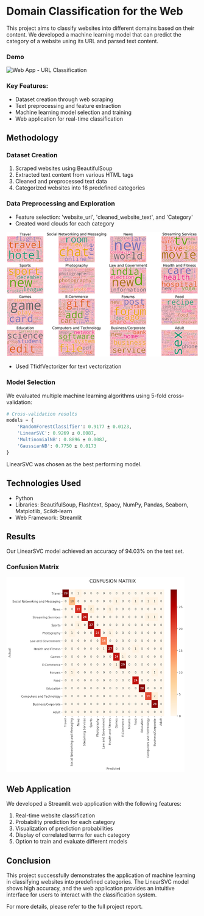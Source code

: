 
# Domain Classification for the Web

This project aims to classify websites into different domains based on their content. We developed a machine learning model that can predict the category of a website using its URL and parsed text content.

### Demo

![Web App - URL Classification](demo.gif)

### Key Features:
- Dataset creation through web scraping
- Text preprocessing and feature extraction
- Machine learning model selection and training
- Web application for real-time classification


## Methodology

### Dataset Creation
1. Scraped websites using BeautifulSoup
2. Extracted text content from various HTML tags
3. Cleaned and preprocessed text data
4. Categorized websites into 16 predefined categories

### Data Preprocessing and Exploration
- Feature selection: 'website_url', 'cleaned_website_text', and 'Category'
- Created word clouds for each category
 
![Word Repocloudrt](wordcloud.png)

- Used TfidfVectorizer for text vectorization



### Model Selection
We evaluated multiple machine learning algorithms using 5-fold cross-validation:

```python
# Cross-validation results
models = {
    'RandomForestClassifier': 0.9177 ± 0.0123,
    'LinearSVC': 0.9269 ± 0.0087,
    'MultinomialNB': 0.8896 ± 0.0087,
    'GaussianNB': 0.7750 ± 0.0173
}
```

LinearSVC was chosen as the best performing model.

## Technologies Used

- Python
- Libraries: BeautifulSoup, Flashtext, Spacy, NumPy, Pandas, Seaborn, Matplotlib, Scikit-learn
- Web Framework: Streamlit

## Results

Our LinearSVC model achieved an accuracy of 94.03% on the test set.


### Confusion Matrix

![Confusion Matrix](confusionmatrix.png)

## Web Application

We developed a Streamlit web application with the following features:

1. Real-time website classification
2. Probability prediction for each category
3. Visualization of prediction probabilities
4. Display of correlated terms for each category
5. Option to train and evaluate different models



## Conclusion

This project successfully demonstrates the application of machine learning in classifying websites into predefined categories. The LinearSVC model shows high accuracy, and the web application provides an intuitive interface for users to interact with the classification system.

For more details, please refer to the full project report.

